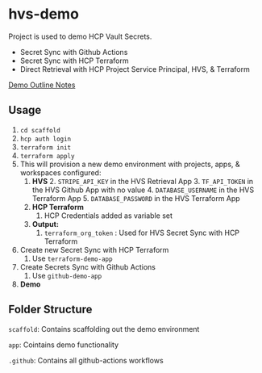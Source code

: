 # hvs-demo

Project is used to demo HCP Vault Secrets.
- Secret Sync with Github Actions
- Secret Sync with HCP Terraform
- Direct Retrieval with HCP Project Service Principal, HVS, & Terraform

[Demo Outline Notes](https://docs.google.com/document/d/1h5cBMu_4UuvnHehlF3gfMVEbtdZdUQF0ILY9fmKR9BE)

## Usage
1. ```cd scaffold```
2. ```hcp auth login```
3. ```terraform init```
4. ```terraform apply```
5. This will provision a new demo environment with projects, apps, & workspaces configured:
   1. **HVS**
      2. ```STRIPE_API_KEY``` in the HVS Retrieval App
      3. ```TF_API_TOKEN``` in the HVS Github App with no value
      4. ```DATABASE_USERNAME``` in the HVS Terraform App
      5. ```DATABASE_PASSWORD``` in the HVS Terraform App
   3. **HCP Terraform**
         1. HCP Credentials added as variable set
   4. **Output:**
      1. ```terraform_org_token``` : Used for HVS Secret Sync with HCP Terraform
7. Create new Secret Sync with HCP Terraform
   1. Use ```terraform-demo-app```
8. Create Secrets Sync with Github Actions
   1. Use ```github-demo-app```
9. **Demo**

## Folder Structure

```scaffold```: Contains scaffolding out the demo environment

```app```: Cointains demo functionality

```.github```: Contains all github-actions workflows
